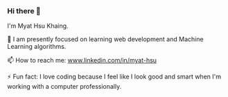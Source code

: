 ### Hi there 👋

I'm Myat Hsu Khaing.
 
 🌱 I am presently focused on learning web development and Machine Learning algorithms.
 
 📫 How to reach me: www.linkedin.com/in/myat-hsu
 
 ⚡ Fun fact: I love coding because I feel like I look good and smart when I'm working with a computer professionally.
 
